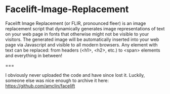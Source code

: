 # Facelift-Image-Replacement
Facelift Image Replacement (or FLIR, pronounced fleer) is an image replacement script that dynamically generates image representations of text on your web page in fonts that otherwise might not be visible to your visitors. The generated image will be automatically inserted into your web page via Javascript and visible to all modern browsers. Any element with text can be replaced: from headers (&lt;h1>, &lt;h2>, etc.) to &lt;span> elements and everything in between!

===

I obviously never uploaded the code and have since lost it.  Luckily, someone else was nice enough to archive it here: https://github.com/amclin/facelift
